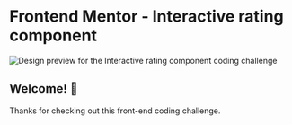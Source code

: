 # Frontend Mentor - Interactive rating component

![Design preview for the Interactive rating component coding challenge](./design/desktop-preview.jpg)

## Welcome! 👋

Thanks for checking out this front-end coding challenge.
